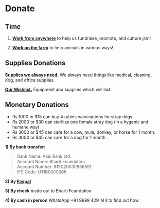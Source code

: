 Donate
=========
Time 
------
1) [**Work from anywhere**]( ?p=contact "contact" ) to help us fundraise, promote, and culture jam!

2) [**Work on the farm**]( ?p=farm) to help animals in various ways!

Supplies Donations
----------
[**Supplies we always need.**]( ?p=supplies "supplies" ) We always need things like medical, cleaning, dog, and office supplies.

[**Our Wishlist.**]( ?p=wishlist "wishlist" ) Equipment and supplies which will last.


Monetary Donations
----------
* Rs 1000 or $15 can buy 4 rabies vaccinations for stray dogs
* Rs 2000 or $30 can sterilize one female stray dog (in a hygenic and humane way)
* Rs 3000 or $45 can care for a cow, mule, donkey, or horse for 1 month.
* Rs 3000 or $45 can care for a dog for 1 month.

**1) By bank transfer:**

> Bank Name: Axis Bank Ltd.<br/>
> Account Name: Bharti Foundation<br/>
> Account Number: 913020030856591<br/>
> IFS Code: UTIB0000066<br/>

**2) By [Paypal](http://badmashpeepal.org/?support-us)**

**3) By check** made out to Bharti Foundation

**4) By cash in person** WhatsApp +91 9999 429 144 to find out how.
